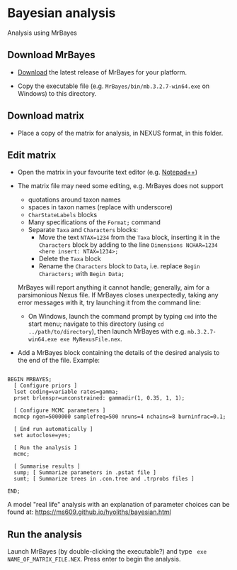# Bayesian analysis

Analysis using MrBayes

## Download MrBayes

- [Download](https://nbisweden.github.io/MrBayes/download.html) the latest release of MrBayes for your platform.

- Copy the executable file (e.g. `MrBayes/bin/mb.3.2.7-win64.exe` on Windows) to this directory.

## Download matrix

- Place a copy of the matrix for analysis, in NEXUS format, in this folder.

## Edit matrix

- Open the matrix in your favourite text editor (e.g.
[Notepad++](https://notepad-plus-plus.org/downloads/))

- The matrix file may need some editing, e.g. MrBayes does not support
 
  - quotations around taxon names
  - spaces in taxon names (replace with underscore)
  - `CharStateLabels` blocks
  - Many specifications of the `Format;` command
  - Separate `Taxa` and `Characters` blocks:
    - Move the text `NTAX=1234` from the `Taxa` block, inserting it in the `Characters` block by adding to the line
      `Dimensions NCHAR=1234 <here insert: NTAX=1234>;`
    - Delete the `Taxa` block
    - Rename the `Characters` block to `Data`, i.e. replace `Begin Characters;` with `Begin Data;`

  MrBayes will report anything it cannot handle; generally, aim for a parsimonious Nexus file.
  If MrBayes closes unexpectedly, taking any error messages with it, try launching it from the command line:
  
  - On Windows, launch the command prompt by typing `cmd` into the start menu; navigate to this directory 
    (using `cd ../path/to/directory`), then launch MrBayes with e.g. `mb.3.2.7-win64.exe exe MyNexusFile.nex`.

- Add a MrBayes block containing the details of the desired analysis to the 
   end of the file.
   Example:
   
```nexus

BEGIN MRBAYES;
  [ Configure priors ]
  lset coding=variable rates=gamma;
  prset brlenspr=unconstrained: gammadir(1, 0.35, 1, 1);
  
  [ Configure MCMC parameters ]
  mcmcp ngen=5000000 samplefreq=500 nruns=4 nchains=8 burninfrac=0.1;
  
  [ End run automatically ]
  set autoclose=yes;
  
  [ Run the analysis ]
  mcmc;
  
  [ Summarise results ]
  sump; [ Summarize parameters in .pstat file ]
  sumt; [ Summarize trees in .con.tree and .trprobs files ]
  
END;

```

A model "real life" analysis with an explanation of parameter choices can be found at:
https://ms609.github.io/hyoliths/bayesian.html

## Run the analysis

Launch MrBayes (by double-clicking the executable?) and type
` exe NAME_OF_MATRIX_FILE.NEX`.  Press enter to begin the analysis.
